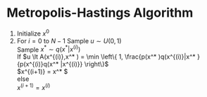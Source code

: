 # Metropolis-Hastings Algorithm

1. Initialize $x^{0}$
2. For $i=0$ to $N-1$
        Sample $u \sim U(0,1)$  
        Sample $x^* \sim q(x^* | x^{(i)})$  
        If $u \lt A(x^{(i)},x^* ) = \min \left\{ 1, \frac{p(x^* )q(x^{(i)}|x^* }{p(x^{(i)}q(x^* |x^{(i)}}  \right\}$  
              $x^{(i+1)} = x^* $  
        else  
              $x^{(i+1)} = x^{(i)}$  
